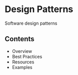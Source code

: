 # Design Patterns

Software design patterns

## Contents
- Overview
- Best Practices
- Resources
- Examples
